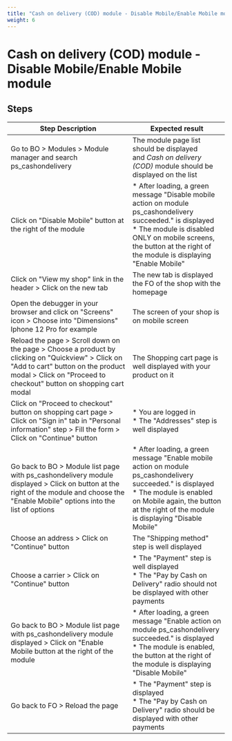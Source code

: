 ```yaml
---
title: "Cash on delivery (COD) module - Disable Mobile/Enable Mobile module"
weight: 6
---
```


# Cash on delivery (COD) module - Disable Mobile/Enable Mobile module
## Steps
| Step Description | Expected result |
| ----- | ----- |
| Go to BO > Modules > Module manager and search ps_cashondelivery | The module page list should be displayed and *Cash on delivery (COD)* module should be displayed on the list |
| Click on "Disable Mobile" button at the right of the module | * After loading, a green message "Disable mobile action on module ps_cashondelivery succeeded." is displayed<br> * The module is disabled ONLY on mobile screens, the button at the right of the module is displaying "Enable Mobile" |
| Click on "View my shop" link in the header > Click on the new tab | The new tab is displayed the FO of the shop with the homepage |
| Open the debugger in your browser and click on "Screens" icon > Choose into "Dimensions" Iphone 12 Pro for example | The screen of your shop is on mobile screen |
| Reload the page > Scroll down on the page > Choose a product by clicking on "Quickview" > Click on "Add to cart" button on the product modal > Click on "Proceed to checkout" button on shopping cart modal | The Shopping cart page is well displayed with your product on it |
| Click on "Proceed to checkout" button on shopping cart page > Click on "Sign in" tab in "Personal information" step > Fill the form > Click on "Continue" button | * You are logged in<br> * The "Addresses" step is well displayed |
| Go back to BO > Module list page with ps_cashondelivery module displayed > Click on button at the right of the module and choose the "Enable Mobile" options into the list of options | * After loading, a green message "Enable mobile action on module ps_cashondelivery succeeded." is displayed<br> * The module is enabled on Mobile again, the button at the right of the module is displaying "Disable Mobile" |
| Choose an address > Click on "Continue" button | The "Shipping method" step is well displayed |
| Choose a carrier > Click on "Continue" button | * The "Payment" step is well displayed<br> * The "Pay by Cash on Delivery" radio should not be displayed with other payments |
| Go back to BO > Module list page with ps_cashondelivery module displayed > Click on "Enable Mobile button at the right of the module | * After loading, a green message "Enable action on module ps_cashondelivery succeeded." is displayed<br> * The module is enabled, the button at the right of the module is displaying "Disable Mobile" |
| Go back to FO > Reload the page | * The "Payment" step is displayed<br> * The "Pay by Cash on Delivery" radio should be displayed with other payments |
